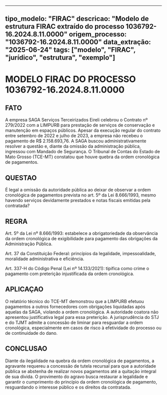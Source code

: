 ---

tipo\_modelo: "FIRAC"
descricao: "Modelo de estrutura FIRAC extraído do processo 1036792-16.2024.8.11.0000"
origem\_processo: "1036792-16.2024.8.11.0000"
data\_extração: "2025-06-24"
tags: \["modelo", "FIRAC", "jurídico", "estrutura", "exemplo"]
--------------------------------------------------------------

# MODELO FIRAC DO PROCESSO 1036792-16.2024.8.11.0000

## FATO

A empresa SAGA Serviços Terceirizados Eireli celebrou o Contrato nº 279/2022 com a LIMPURB para prestação de serviços de conservação e manutenção em espaços públicos. Apesar da execução regular do contrato entre setembro de 2022 e julho de 2023, a empresa não recebeu o pagamento de R\$ 2.158.693,76. A SAGA buscou administrativamente resolver a questão e, diante da omissão da administração pública, ingressou com Mandado de Segurança. O Tribunal de Contas do Estado de Mato Grosso (TCE-MT) constatou que houve quebra da ordem cronológica de pagamentos.

## QUESTAO

É legal a omissão da autoridade pública ao deixar de observar a ordem cronológica de pagamentos prevista no art. 5º da Lei 8.666/1993, mesmo havendo serviços devidamente prestados e notas fiscais emitidas pela contratada?

## REGRA

Art. 5º da Lei nº 8.666/1993: estabelece a obrigatoriedade da observância da ordem cronológica de exigibilidade para pagamento das obrigações da Administração Pública.

Art. 37 da Constituição Federal: princípios da legalidade, impessoalidade, moralidade administrativa e eficiência.

Art. 337-H do Código Penal (Lei nº 14.133/2021): tipifica como crime o pagamento com preterição injustificada da ordem cronológica.

## APLICAÇAO

O relatório técnico do TCE-MT demonstrou que a LIMPURB efetuou pagamentos a outros fornecedores com obrigações liquidadas após aquelas da SAGA, violando a ordem cronológica. A autoridade coatora não apresentou justificativa legal para essa preterição. A jurisprudência do STJ e do TJMT admite a concessão de liminar para resguardar a ordem cronológica, especialmente em casos de risco à efetividade do processo ou de continuidade do dano.

## CONCLUSAO

Diante da ilegalidade na quebra da ordem cronológica de pagamentos, a agravante requereu a concessão de tutela recursal para que a autoridade pública se abstenha de realizar novos pagamentos até a quitação integral de sua dívida. O provimento do agravo busca restaurar a legalidade e garantir o cumprimento do princípio da ordem cronológica de pagamento, resguardando o interesse público e os direitos da contratada.
